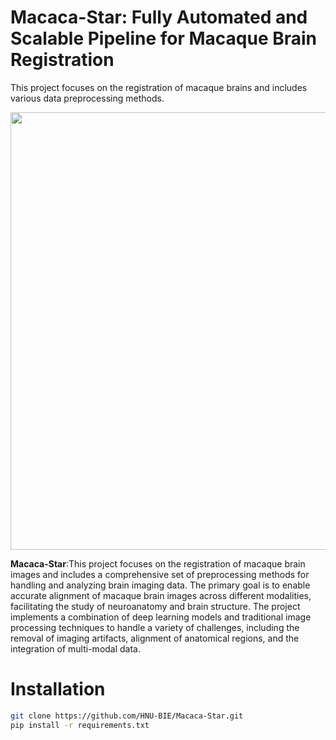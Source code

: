 # Macaca-Star: Fully Automated and Scalable Pipeline for Macaque Brain Registration
This project focuses on the registration of macaque brains and includes various data preprocessing methods.

<p align="center">
<img src="https://github.com/user-attachments/assets/e850250e-9390-4c54-a3d7-99e8f61e1812" width="700">

**Macaca-Star**:This project focuses on the registration of macaque brain images and includes a comprehensive set of preprocessing methods for handling and analyzing brain imaging data. The primary goal is to enable accurate alignment of macaque brain images across different modalities, facilitating the study of neuroanatomy and brain structure. The project implements a combination of deep learning models and traditional image processing techniques to handle a variety of challenges, including the removal of imaging artifacts, alignment of anatomical regions, and the integration of multi-modal data.

# Installation
```Bash
git clone https://github.com/HNU-BIE/Macaca-Star.git
pip install -r requirements.txt
```
